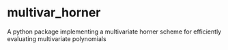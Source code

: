 # multivar_horner
A python package implementing a multivariate horner scheme for efficiently evaluating multivariate polynomials 
